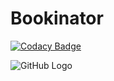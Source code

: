 # Bookinator
[![Codacy Badge](https://api.codacy.com/project/badge/Grade/bbeafdc6c58c4649af110361046d3936)](https://app.codacy.com/manual/lazarevict97/Bookinator?utm_source=github.com&utm_medium=referral&utm_content=TLazarevic/Bookinator&utm_campaign=Badge_Grade_Dashboard)

![GitHub Logo](https://github.com/TLazarevic/Bookinator/blob/master/Frontend/src/assets/images/robot.png)

